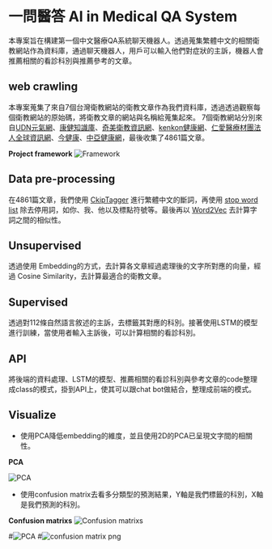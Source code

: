 一問醫答 AI in Medical QA System
==
本專案旨在構建第一個中文醫療QA系統聊天機器人。透過蒐集繁體中文的相關衛教網站作為資料庫，通過聊天機器人，用戶可以輸入他們對症狀的主訴，機器人會推薦相關的看診科別與推薦參考的文章。
## web crawling 
本專案蒐集了來自7個台灣衛教網站的衛教文章作為我們資料庫，透過透過觀察每個衛教網站的原始碼，將衛教文章的網站與名稱給蒐集起來。
7個衛教網站分別來自[UDN元氣網](https://health.udn.com/health/index)、[康健知識庫](https://kb.commonhealth.com.tw/)、[奇美衛教資訊網](http://www.chimei.org.tw/main/cmh_department/59012/info/)、[kenkon健康網](http://www.kenkon.com.tw/)、[仁愛醫療材團法人全球資訊網](https://www.jah.org.tw/)、[今健康](https://gooddoctorweb.com/)、[中亞健康網](https://www.ca2-health.com/)，最後收集了4861篇文章。

**Project framework**
![Framework](https://user-images.githubusercontent.com/103913257/168462607-2bb4bf97-209b-4877-8946-222dedd06679.jpg)

## Data pre-processing
在4861篇文章，我們使用 [CkipTagger](https://github.com/ckiplab/ckiptagger) 進行繁體中文的斷詞，再使用
[stop word list](https://github.com/sb123456789sb/Machine-Learning-28/blob/master/data/%E5%81%9C%E7%94%A8%E8%A9%9E-%E7%B9%81%E9%AB%94%E4%B8%AD%E6%96%87.txt) 除去停用詞，如你、我、他以及標點符號等。最後再以 [Word2Vec](https://code.google.com/archive/p/word2vec/) 去計算字詞之間的相似性。

## Unsupervised
透過使用 Embedding的方式，去計算各文章經過處理後的文字所對應的向量，經過 Cosine Similarity，去計算最適合的衛教文章。

## Supervised
透過對112條自然語言敘述的主訴，去標籤其對應的科別。接著使用LSTM的模型進行訓練，當使用者輸入主訴後，可以計算相關的看診科別。

## API 
將後端的資料處理、LSTM的模型、推薦相關的看診科別與參考文章的code整理成class的模式，掛到API上，使其可以跟chat bot做結合，整理成前端的模式。

## Visualize
- 使用PCA降低embedding的維度，並且使用2D的PCA已呈現文字間的相關性。

**PCA**

![PCA](https://github.com/sc201groupc/Medical_QA_system/blob/main/figures/pca_example_heart.png)


- 使用confusion matrix去看多分類型的預測結果，Y軸是我們標籤的科別，X軸是我們預測的科別。


**Confusion matrixs**
![Confusion matrixs](https://github.com/sc201groupc/Medical_QA_system/blob/main/figures/confusion_matrix.png)


<!---
sc201groupc/sc201groupc is a ✨ special ✨ repository because its `README.md` (this file) appears on your GitHub profile.
You can click the Preview link to take a look at your changes.
--->


#![PCA](https://user-images.githubusercontent.com/103913257/168462678-fbd608e9-4759-4da8-8293-886a1c84741f.png)
#![confusion matrix png](https://user-images.githubusercontent.com/103913257/168462714-5090a525-c019-4f93-8136-4b3704963e0a.jpg)


